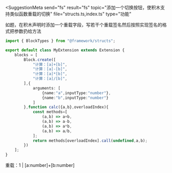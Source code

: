 <SuggestionMeta
    send="fs"
    result="fs"
    topic="添加一个切换按钮，使积木支持类似函数重载的切换"
    file="structs.ts,index.ts"
    type="功能"
>
</SuggestionMeta>

如题，在积木声明时添加一个重载字段，写若干个重载签名然后按照实现签名的格式把参数扔给方法
```ts
import { BlockTypes } from "@framework/structs";
```
```ts
export default class MyExtension extends Extension {
    blocks = [
        Block.create([
            "计算：[a]+[b]",
            "计算：[a]-[b]",
            "计算：[a]*[b]",
            "计算：[a]/[b]",
        ],{
            arguments: [
                {name:"a",inputType:"number"},
                {name:"b",inputType:"number"}
            ]
        },function calc({a,b},overloadIndex){
            const methods=[
                (a,b) => a+b,
                (a,b) => a-b,
                (a,b) => a*b,
                (a,b) => a/b,
            ];
            return methods[overloadIndex].call(undefined,a,b);
        })
    ];
}
```
<SuggestionResult completed />
<ScratchBlock>重载：1 | [a:number]+[b:number]</ScratchBlock>